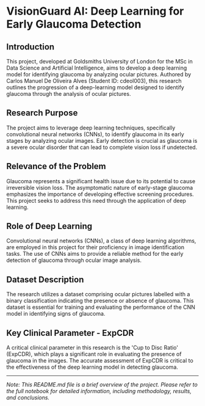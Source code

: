 # VisionGuard AI: Deep Learning for Early Glaucoma Detection

## Introduction

This project, developed at Goldsmiths University of London for the MSc in Data Science and Artificial Intelligence, aims to develop a deep learning model for identifying glaucoma by analyzing ocular pictures. Authored by Carlos Manuel De Oliveira Alves (Student ID: cdeol003), this research outlines the progression of a deep-learning model designed to identify glaucoma through the analysis of ocular pictures.

## Research Purpose

The project aims to leverage deep learning techniques, specifically convolutional neural networks (CNNs), to identify glaucoma in its early stages by analyzing ocular images. Early detection is crucial as glaucoma is a severe ocular disorder that can lead to complete vision loss if undetected.

## Relevance of the Problem

Glaucoma represents a significant health issue due to its potential to cause irreversible vision loss. The asymptomatic nature of early-stage glaucoma emphasizes the importance of developing effective screening procedures. This project seeks to address this need through the application of deep learning.

## Role of Deep Learning

Convolutional neural networks (CNNs), a class of deep learning algorithms, are employed in this project for their proficiency in image identification tasks. The use of CNNs aims to provide a reliable method for the early detection of glaucoma through ocular image analysis.

## Dataset Description

The research utilizes a dataset comprising ocular pictures labelled with a binary classification indicating the presence or absence of glaucoma. This dataset is essential for training and evaluating the performance of the CNN model in identifying signs of glaucoma.

## Key Clinical Parameter - ExpCDR

A critical clinical parameter in this research is the 'Cup to Disc Ratio' (ExpCDR), which plays a significant role in evaluating the presence of glaucoma in the images. The accurate assessment of ExpCDR is critical to the effectiveness of the deep learning model in detecting glaucoma.

---

*Note: This README.md file is a brief overview of the project. Please refer to the full notebook for detailed information, including methodology, results, and conclusions.*
